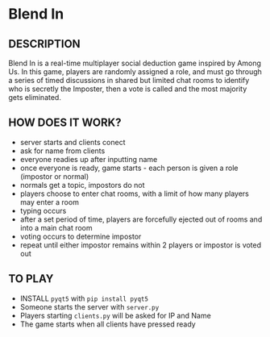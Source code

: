 # Blend In

## DESCRIPTION
Blend In is a real-time multiplayer social deduction game inspired by Among Us. In this game, players are randomly assigned a role, and must go through a series of timed discussions in shared but limited chat rooms to identify who is secretly the Imposter, then a vote is called and the most majority gets eliminated.

## HOW DOES IT WORK? 
- server starts and clients conect
- ask for name from clients
- everyone readies up after inputting name
- once everyone is ready, game starts - each person is given a role (impostor or normal)
- normals get a topic, impostors do not
- players choose to enter chat rooms, with a limit of how many players may enter a room
- typing occurs
- after a set period of time, players are forcefully ejected out of rooms and into a main chat room
- voting occurs to determine impostor
- repeat until either impostor remains within 2 players or impostor is voted out


## TO PLAY
- INSTALL `pyqt5` with `pip install pyqt5`
- Someone starts the server with `server.py`
- Players starting `clients.py` will be asked for IP and Name
- The game starts when all clients have pressed ready

